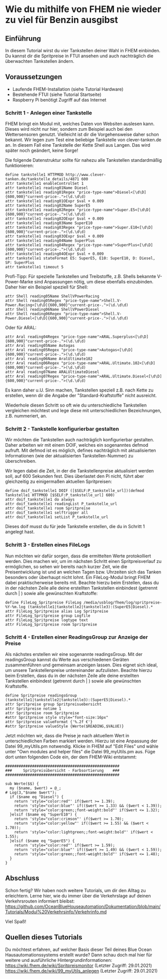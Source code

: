 # Wie du mithilfe von FHEM nie wieder zu viel für Benzin ausgibst

## Einführung

In diesem Tutorial wirst du vier Tankstellen deiner Wahl in FHEM einbinden. Du kannst dir die Spritpreise in FTUI ansehen und auch nachträglich die überwachten Tankstellen ändern.

## Voraussetzungen
- Laufende FHEM-Installation (siehe Tutorial Hardware)
- Bestehende FTUI (siehe Tutorial Startseite)
- Raspberry Pi benötigt Zugriff auf das Internet

### Schritt 1 - Anlegen einer Tankstelle

FHEM bringt ein Modul mit, welches Daten von Websiten auslesen kann. Dieses wird nicht nur hier, sondern zum Beispiel auch bei den Wettersensoren genutzt. Vielleicht ist dir die Vorgehensweise daher schon bekannt. Wir legen zum Test eine beliebige Tankstelle von clever-tanken.de an. In diesem Fall eine Tankstelle der Kette Shell aus Langen. Das wird später noch geändert, keine Sorge!

Die folgende Datenstruktur sollte für nahezu alle Tankstellen standardmäßig funktionieren:
```
define tankstelle1 HTTPMOD http://www.clever-tanken.de/tankstelle_details/4871 600
attr tankstelle1 enableControlSet 1
attr tankstelle1 reading01Name Diesel
attr tankstelle1 reading01Regex "price-type-name">Diesel<[\d\D]{600,900}"current-price-.">(\d.\d\d)
attr tankstelle1 reading01OExpr $val + 0.009
attr tankstelle1 reading02Name SuperE5
attr tankstelle1 reading02Regex "price-type-name">Super.E5<[\d\D]{600,900}"current-price-.">(\d.\d\d)
attr tankstelle1 reading02OExpr $val + 0.009
attr tankstelle1 reading03Name SuperE10
attr tankstelle1 reading03Regex "price-type-name">Super.E10<[\d\D]{600,900}"current-price-.">(\d.\d\d)
attr tankstelle1 reading03OExpr $val + 0.009
attr tankstelle1 reading04Name SuperPlus
attr tankstelle1 reading04Regex "price-type-name">SuperPlus<[\d\D]{600,900}"current-price-.">(\d.\d\d)
attr tankstelle1 reading04OExpr $val + 0.009
attr tankstelle1 stateFormat E5: SuperE5, E10: SuperE10, D: Diesel, SP: SuperPlus
attr tankstelle1 timeout 5
```

Profi-Tipp: Für spezielle Tankstellen und Treibstoffe, z.B. Shells bekannte V-Power-Marke sind Anpassungen nötig, um diese ebenfalls einzubinden.
Daher hier ein Beispiel speziell für Shell:
```
attr Shell reading05Name ShellVPowerRacing
attr Shell reading05Regex "price-type-name">Shell.V-Power.Racing<[\d\D]{600,900}"current-price-.">(\d.\d\d)
attr Shell reading06Name ShellVPowerDiesel
attr Shell reading06Regex "price-type-name">Shell.V-Power.Diesel<[\d\D]{600,900}"current-price-.">(\d.\d\d)
```
Oder für ARAL:
```
attr Aral reading04Regex "price-type-name">ARAL.Superplus<[\d\D]{600,900}"current-price-.">(\d.\d\d)
attr Aral reading05Name Autogas
attr Aral reading05Regex "price-type-name">Autogas<[\d\D]{600,900}"current-price-.">(\d.\d\d)
attr Aral reading06Name AralUltimate102
attr Aral reading06Regex "price-type-name">ARAL.Ultimate.102<[\d\D]{600,900}"current-price-.">(\d.\d\d)
attr Aral reading07Name ARALUltimateDiesel
attr Aral reading07Regex "price-type-name">ARAL.Ultimate.Diesel<[\d\D]{600,900}"current-price-.">(\d.\d\d)
```
Es kann daher u.U. Sinn machen, Tankstellen speziell z.B. nach Kette zu erstellen, wenn dir die Angabe der "Standard-Kraftstoffe" nicht ausreicht.

Wiederhole diesen Schritt so oft wie du unterschiedliche Tankstellen vergleichen möchtest und lege diese mit unterschiedlichen Bezeichnungen, z.B. nummeriert, an.

### Schritt 2 - Tankstelle konfigurierbar gestalten

Wir möchten die Tankstellen auch nachträglich konfigurierbar gestalten.
Daher arbeiten wir mit einem DOIF, welches ein sogenanntes defmod aufruft. Mit defmod ist es möglich, defines nachträglich mit aktualisierten Informationen (wie der aktualisierten Tankstellen-Nummer) zu überschreiben.

Wir legen dabei die Zeit, in der die Tankstellenpreise aktualisiert werden soll, auf 600 Sekunden fest. Dies überlastet den Pi nicht, führt aber gleichzeitig zu einigermaßen aktuellen Spritpreisen:

```
define doif_tankstelle1 DOIF ([$SELF:P_tankstelle_url])(defmod Tankstelle1 HTTPMOD [$SELF:P_tankstelle_url] 600)
attr doif_tankstelle1 do always
attr doif_tankstelle1 readingList P_tankstelle_url
attr doif_tankstelle1 room Spritpreise
attr doif_tankstelle1 selftrigger all
attr doif_tankstelle1 setList P_tankstelle_url
```

Dieses doif musst du für jede Tankstelle erstellen, die du in Schritt 1 angelegt hast.

### Schritt 3 - Erstellen eines FileLogs

Nun möchten wir dafür sorgen, dass die ermittelten Werte protokolliert werden. Dies machen wir, um im nächsten Schritt einen Spritpreisverlauf zu ermöglichen, so sehen wir bereits nach kurzer Zeit, wie die Preisentwicklung ist und an welchen Tagen bzw. Uhrzeiten sich das Tanken besonders oder überhaupt nicht lohnt.
Ein FileLog-Modul bringt FHEM dabei praktischerweise bereits mit. Beachte hierzu beim Erstellen, dass du in der nächsten Zeile alle deine erstellten Tankstellen einbindest (getrennt durch | ) sowie alle gewünschten Kraftstoffe:
```
define FileLog_Spritpreise FileLog /media/usblog/fhem/log/spritpreise-%Y-%m.log (tankstelle1|tankstelle2|tankstelle3):(SuperE5|Diesel).*
attr FileLog_Spritpreise alias Log Spritpreise
attr FileLog_Spritpreise group Logfile
attr FileLog_Spritpreise logtype text
attr FileLog_Spritpreise room Spritpreise
```


### Schritt 4 - Erstellen einer ReadingsGroup zur Anzeige der Preise

Als nächstes erstellen wir eine sogenannte readingsGroup. Mit der readingsGroup kannst du Werte aus verschiedenen Geräten zusammenführen und gemeinsam anzeigen lassen. Dies eignet sich ideal, um unsere Tankstellenpreise untereinander aufzulisten.
Beachte hierzu beim Erstellen, dass du in der nächsten Zeile alle deine erstellten Tankstellen einbindest (getrennt durch | ) sowie alle gewünschten Kraftstoffe.

```
define Spritpreise readingsGroup (tankstelle1|tankstelle2|tankstelle3):(SuperE5|Diesel).*
attr Spritpreise group Spritpreisuebersicht
attr Spritpreise notime 1
attr Spritpreise room Spritpreise
#attr Spritpreise style style="font-size:16px"
attr Spritpreise valueFormat {'%.2f €'}
#attr Spritpreise valueStyle {Werte($READING,$VALUE)}
```

Jetzt möchten wir, dass die Preise je nach aktuellem Wert in unterschiedlichen Farben markiert werden. Hierzu ist eine Anpassung der Datei 99_myUtils.pm notwendig. Klicke in FHEM auf "Edit Files" und wähle unter "Own modules and helper files" die Datei 99_myUtils.pm aus.
Füge dort unten folgenden Code ein, der dem FHEM-Wiki entstammt:
```
###################################################
###     Spritpreisübersicht - Farbsortierung    ###
###################################################

sub Werte($$) {
  my ($name, $wert) = @_;
# Log(3,"$name $wert");
  if ($name eq "Diesel") {
    return 'style="color:red"' if($wert >= 1.39); 
    return 'style="color:blue"' if(($wert >= 1.33) && ($wert < 1.39));
    return 'style="color:green;;font-weight:bold"' if($wert <= 1.32);
  }elsif ($name eq "SuperE10") {
    return 'style="color:crimson"' if($wert >= 1.70); 
    return 'style="color:yellow"' if(($wert >= 1.55) && ($wert < 1.70));
    return 'style="color:lightgreen;;font-weight:bold"' if($wert < 1.55);
  }elsif ($name eq "SuperE5") {
    return 'style="color:red"' if($wert >= 1.59); 
    return 'style="color:blue"' if(($wert >= 1.49) && ($wert < 1.59));
    return 'style="color:green;;font-weight:bold"' if($wert <= 1.48);
  }  
}
```


## Abschluss
Schon fertig?
Wir haben noch weitere Tutorials, um dir den Alltag zu erleichtern.
Lerne hier, wie du immer über die Verkehrslage auf deinen Verkehrsrouten informiert bleibst:
https://github.com/OceanBlueHouseautomation/Dokumentation/blob/main/Tutorials/Modul%20Verkehrsinfo/Verkehrinfo.md

Viel Spaß!

## Quellen dieses Tutorials
Du möchtest erfahren, auf welcher Basis dieser Teil deines Blue Ocean Hausautomationssystems erstellt wurde? Dann schau doch mal hier für weitere und ausführliche Hintergrundinformationen:
https://wiki.fhem.de/wiki/Spritpreismonitor (Letzter Zugriff: 29.01.2021)
https://wiki.fhem.de/wiki/99_myUtils_anlegen (Letzter Zugriff: 29.01.2021)
